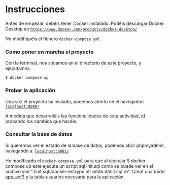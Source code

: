 # Instrucciones

Antes de empezar, debéis tener Docker instalado. Podéis descargar Docker Desktop en [`https://www.docker.com/products/docker-desktop/`](https://www.docker.com/products/docker-desktop/)

No modifiquéis el fichero `docker-compose.yml`

### Cómo poner en marcha el proyecto

Con la terminal, nos situamos en el directorio de este proyecto, y ejecutamos:

```console
$ docker compose up
```

### Probar la aplicación

Una vez el proyecto ha iniciado, podemos abrirlo en el navegador: [`localhost:8080/`](http://localhost:8080/)

A medida que desarrolléis las funcionalidades de esta actividad, id probando los cambios que hacéis.

### Consultar la base de datos

Si queremos ver el estado de la base de datos, podemos abrir phpmyadmin, navegando a: [`localhost:8081/`](http://localhost:8081/)

He modificado el `docker-compose.yml` para que al ejecujar $ docker compose up este ejecuta un script sql init.sql como se puede ver en el archivo yml "./init.sql:/docker-entrypoint-initdb.d/init.sql:ro". Creat una bbdd app_act3 y la tabla usuarios necesaria para la aplicación.
